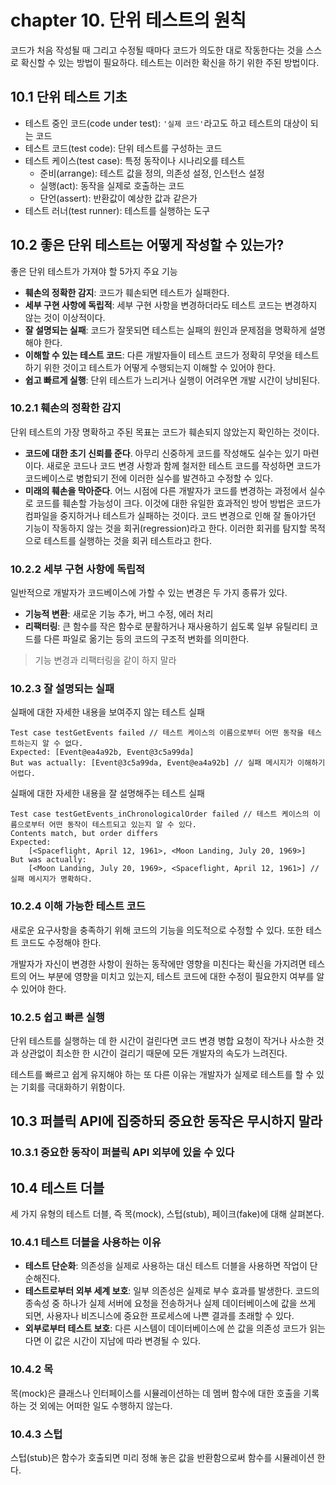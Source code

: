 # chapter 10. 단위 테스트의 원칙

코드가 처음 작성될 때 그리고 수정될 때마다 코드가 의도한 대로 작동한다는 것을 스스로 확신할 수 있는 방법이 필요하다. 테스트는 이러한 확신을 하기 위한 주된 방법이다.



## 10.1 단위 테스트 기초

* 테스트 중인 코드(code under test): `'실제 코드'`라고도 하고 테스트의 대상이 되는 코드
* 테스트 코드(test code): 단위 테스트를 구성하는 코드
* 테스트 케이스(test case): 특정 동작이나 시나리오를 테스트
    * 준비(arrange): 테스트 값을 정의, 의존성 설정, 인스턴스 설정
    * 실행(act): 동작을 실제로 호출하는 코드
    * 단언(assert): 반환값이 예상한 값과 같은가
* 테스트 러너(test runner): 테스트를 실행하는 도구



## 10.2 좋은 단위 테스트는 어떻게 작성할 수 있는가?

좋은 단위 테스트가 가져야 할 5가지 주요 기능

* **훼손의 정확한 감지**: 코드가 훼손되면 테스트가 실패한다.
* **세부 구현 사항에 독립적**: 세부 구현 사항을 변경하더라도 테스트 코드는 변경하지 않는 것이 이상적이다.
* **잘 설명되는 실패**: 코드가 잘못되면 테스트는 실패의 원인과 문제점을 명확하게 설명해야 한다.
* **이해할 수 있는 테스트 코드**: 다른 개발자들이 테스트 코드가 정확히 무엇을 테스트하기 위한 것이고 테스트가 어떻게 수행되는지 이해할 수 있어야 한다.
* **쉽고 빠르게 실행**: 단위 테스트가 느리거나 실행이 어려우면 개발 시간이 낭비된다.



### 10.2.1 훼손의 정확한 감지

단위 테스트의 가장 명확하고 주된 목표는 코드가 훼손되지 않았는지 확인하는 것이다.

* **코드에 대한 초기 신뢰를 준다**. 아무리 신중하게 코드를 작성해도 실수는 있기 마련이다. 새로운 코드나 코드 변경 사항과 함께 철저한 테스트 코드를 작성하면 코드가 코드베이스로 병합되기 전에 이러한 실수를 발견하고 수정할 수 있다.
* **미래의 훼손을 막아준다**. 어느 시점에 다른 개발자가 코드를 변경하는 과정에서 실수로 코드를 훼손할 가능성이 크다. 이것에 대한 유일한 효과적인 방어 방법은 코드가 컴파일을 중지하거나 테스트가 실패하는 것이다. 코드 변경으로 인해 잘 돌아가던 기능이 작동하지 않는 것을 회귀(regression)라고 한다. 이러한 회귀를 탐지할 목적으로 테스트를 실행하는 것을 회귀 테스트라고 한다.



### 10.2.2 세부 구현 사항에 독립적

일반적으로 개발자가 코드베이스에 가할 수 있는 변경은 두 가지 종류가 있다.

* **기능적 변환**: 새로운 기능 추가, 버그 수정, 에러 처리
* **리팩터링**: 큰 함수를 작은 함수로 분활하거나 재사용하기 쉽도록 일부 유틸리티 코드를 다른 파일로 옮기는 등의 코드의 구조적 변화를 의미한다.



> 기능 변경과 리팩터링을 같이 하지 말라



### 10.2.3 잘 설명되는 실패

실패에 대한 자세한 내용을 보여주지 않는 테스트 실패

```
Test case testGetEvents failed // 테스트 케이스의 이름으로부터 어떤 동작을 테스트하는지 알 수 없다.
Expected: [Event@ea4a92b, Event@3c5a99da]
But was actually: [Event@3c5a99da, Event@ea4a92b] // 실패 메시지가 이해하기 어렵다.
```

실패에 대한 자세한 내용을 잘 설명해주는 테스트 실패

```
Test case testGetEvents_inChronologicalOrder failed // 테스트 케이스의 이름으로부터 어떤 동작이 테스트되고 있는지 알 수 있다.
Contents match, but order differs
Expected:
	[<Spaceflight, April 12, 1961>, <Moon Landing, July 20, 1969>]
But was actually: 
	[<Moon Landing, July 20, 1969>, <Spaceflight, April 12, 1961>] // 실패 메시지가 명확하다.
```



### 10.2.4 이해 가능한 테스트 코드

새로운 요구사항을 충족하기 위해 코드의 기능을 의도적으로 수정할 수 있다. 또한 테스트 코드도 수정해야 한다.

개발자가 자신이 변경한 사항이 원하는 동작에만 영향을 미친다는 확신을 가지려면 테스트의 어느 부분에 영향을 미치고 있는지, 테스트 코드에 대한 수정이 필요한지 여부를 알 수 있어야 한다.



### 10.2.5 쉽고 빠른 실행

단위 테스트를 실행하는 데 한 시간이 걸린다면 코드 변경 병합 요청이 작거나 사소한 것과 상관없이 최소한 한 시간이 걸리기 때문에 모든 개발자의 속도가 느려진다.

테스트를 빠르고 쉽게 유지해야 하는 또 다른 이유는 개발자가 실제로 테스트를 할 수 있는 기회를 극대화하기 위함이다.



## 10.3 퍼블릭 API에 집중하되 중요한 동작은 무시하지 말라

### 10.3.1 중요한 동작이 퍼블릭 API 외부에 있을 수 있다



## 10.4 테스트 더블

세 가지 유형의 테스트 더블, 즉 목(mock), 스텁(stub), 페이크(fake)에 대해 살펴본다.



### 10.4.1 테스트 더블을 사용하는 이유

* **테스트 단순화**: 의존성을 실제로 사용하는 대신 테스트 더블을 사용하면 작업이 단순해진다.
* **테스트로부터 외부 세계 보호**: 일부 의존성은 실제로 부수 효과를 발생한다. 코드의 종속성 중 하나가 실제 서버에 요청을 전송하거나 실제 데이터베이스에 값을 쓰게 되면, 사용자나 비즈니스에 중요한 프로세스에 나쁜 결과를 초래할 수 있다.
* **외부로부터 테스트 보호**: 다른 시스템이 데이터베이스에 쓴 값을 의존성 코드가 읽는다면 이 값은 시간이 지남에 따라 변경될 수 있다.



### 10.4.2 목

목(mock)은 클래스나 인터페이스를 시뮬레이션하는 데 멤버 함수에 대한 호출을 기록하는 것 외에는 어떠한 일도 수행하지 않는다.



### 10.4.3 스텁

스텁(stub)은 함수가 호출되면 미리 정해 놓은 값을 반환함으로써 함수를 시뮬레이션 한다.

